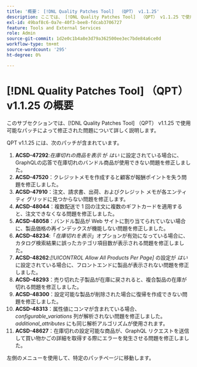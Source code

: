 ```yaml
---
title: '概要： [!DNL Quality Patches Tool]  （QPT） v1.1.25'
description: ここでは、 [!DNL Quality Patches Tool]  （QPT） v1.1.25 で使用可能なパッチによって修正された問題について詳しく説明します。
exl-id: 49baf8c6-0a7e-40f3-bee8-fdcab3706727
feature: Tools and External Services
role: Admin
source-git-commit: 1d2e0c1b4a8e3d79a362500ee3ec7bde84a6ce0d
workflow-type: tm+mt
source-wordcount: '295'
ht-degree: 0%

---
```


# [!DNL Quality Patches Tool] （QPT） v1.1.25 の概要

このサブセクションでは、[!DNL Quality Patches Tool] （QPT） v1.1.25 で使用可能なパッチによって修正された問題について詳しく説明します。

QPT v1.1.25 には、次のパッチが含まれています。

1. **ACSD-47292**:*在庫切れの商品を表示* が *はい* に設定されている場合に、GraphQLの応答で在庫切れのバンドル商品が使用できない問題を修正しました。
1. **ACSD-47520**：クレジットメモを作成すると顧客が報酬ポイントを失う問題を修正しました。
1. **ACSD-47910**：注文、請求書、出荷、およびクレジット メモが各エンティティ グリッドに見つからない問題を修正します。
1. **ACSD-48044**：複数配送で 1 回の注文に複数のギフトカードを適用すると、注文できなくなる問題を修正しました。
1. **ACSD-48058**：バンドル製品が Web サイトに割り当てられていない場合に、製品価格の再インデックスが機能しない問題を修正しました。
1. **ACSD-48234**:「*在庫切れを表示*」オプションが有効になっている場合に、カタログ検索結果に誤ったカテゴリ項目数が表示される問題を修正しました。
1. **ACSD-48262**:*[!UICONTROL Allow All Products Per Page]* の設定が *はい* に設定されている場合に、フロントエンドに製品が表示されない問題を修正しました。
1. **ACSD-48293**：売り切れた子製品が在庫に戻されると、複合製品の在庫が切れる問題を修正しました。
1. **ACSD-48300**：設定可能な製品が削除された場合に復帰を作成できない問題を修正しました。
1. **ACSD-48313**：属性値にコンマが含まれている場合、*configurable_variations* 列が解析されない問題を修正しました。 *additional_attributes* にも同じ解析アルゴリズムが使用されます。
1. **ACSD-48627**：在庫切れの設定可能な商品が、GraphQL リクエストを送信して買い物かごの詳細を取得する際にエラーを発生させる問題を修正しました。

左側のメニューを使用して、特定のパッチページに移動します。

